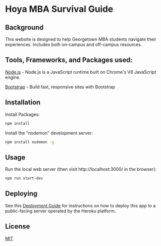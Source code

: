 # Hoya MBA Survival Guide
 
## Background
This website is designed to help Georgetown MBA students navigate their experiences. Includes both on-campus and off-campus resources. 

## Tools, Frameworks, and Packages used:

[Node.js](https://nodejs.org/en/) - Node.js is a JavaScript runtime built on Chrome's V8 JavaScript engine.

[Bootstrap](https://getbootstrap.com/docs/5.0/) - Build fast, responsive sites with Bootstrap


## Installation

Install Packages:

```sh
npm install
```

Install the "nodemon" development server:

```sh
npm install nodemon -g
```

## Usage

Run the local web server (then visit http://localhost:3000/ in the browser):

```sh
npm run start-dev
```

## Deploying

See this [Deployment Guide](/DEPLOYING.md) for instructions on how to deploy this app to a public-facing server operated by the Heroku platform.



## License
[MIT](https://choosealicense.com/licenses/mit/)
